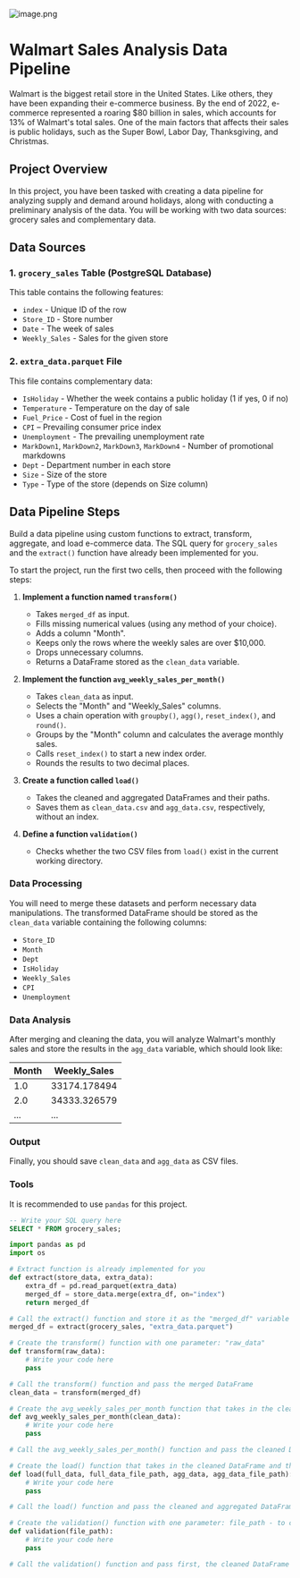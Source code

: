 ![image.png](attachment:image.png)

# Walmart Sales Analysis Data Pipeline

Walmart is the biggest retail store in the United States. Like others, they have been expanding their e-commerce business. By the end of 2022, e-commerce represented a roaring $80 billion in sales, which accounts for 13% of Walmart's total sales. One of the main factors that affects their sales is public holidays, such as the Super Bowl, Labor Day, Thanksgiving, and Christmas.

## Project Overview

In this project, you have been tasked with creating a data pipeline for analyzing supply and demand around holidays, along with conducting a preliminary analysis of the data. You will be working with two data sources: grocery sales and complementary data.

## Data Sources

### 1. `grocery_sales` Table (PostgreSQL Database)

This table contains the following features:

- `index` - Unique ID of the row
- `Store_ID` - Store number
- `Date` - The week of sales
- `Weekly_Sales` - Sales for the given store

### 2. `extra_data.parquet` File

This file contains complementary data:

- `IsHoliday` - Whether the week contains a public holiday (1 if yes, 0 if no)
- `Temperature` - Temperature on the day of sale
- `Fuel_Price` - Cost of fuel in the region
- `CPI` – Prevailing consumer price index
- `Unemployment` - The prevailing unemployment rate
- `MarkDown1`, `MarkDown2`, `MarkDown3`, `MarkDown4` - Number of promotional markdowns
- `Dept` - Department number in each store
- `Size` - Size of the store
- `Type` - Type of the store (depends on Size column)

## Data Pipeline Steps

Build a data pipeline using custom functions to extract, transform, aggregate, and load e-commerce data. The SQL query for `grocery_sales` and the `extract()` function have already been implemented for you.

To start the project, run the first two cells, then proceed with the following steps:

1. **Implement a function named `transform()`**

   - Takes `merged_df` as input.
   - Fills missing numerical values (using any method of your choice).
   - Adds a column "Month".
   - Keeps only the rows where the weekly sales are over $10,000.
   - Drops unnecessary columns.
   - Returns a DataFrame stored as the `clean_data` variable.

2. **Implement the function `avg_weekly_sales_per_month()`**

   - Takes `clean_data` as input.
   - Selects the "Month" and "Weekly_Sales" columns.
   - Uses a chain operation with `groupby()`, `agg()`, `reset_index()`, and `round()`.
   - Groups by the "Month" column and calculates the average monthly sales.
   - Calls `reset_index()` to start a new index order.
   - Rounds the results to two decimal places.

3. **Create a function called `load()`**

   - Takes the cleaned and aggregated DataFrames and their paths.
   - Saves them as `clean_data.csv` and `agg_data.csv`, respectively, without an index.

4. **Define a function `validation()`**
   - Checks whether the two CSV files from `load()` exist in the current working directory.

### Data Processing

You will need to merge these datasets and perform necessary data manipulations. The transformed DataFrame should be stored as the `clean_data` variable containing the following columns:

- `Store_ID`
- `Month`
- `Dept`
- `IsHoliday`
- `Weekly_Sales`
- `CPI`
- `Unemployment`

### Data Analysis

After merging and cleaning the data, you will analyze Walmart's monthly sales and store the results in the `agg_data` variable, which should look like:

| Month | Weekly_Sales |
| ----- | ------------ |
| 1.0   | 33174.178494 |
| 2.0   | 34333.326579 |
| ...   | ...          |

### Output

Finally, you should save `clean_data` and `agg_data` as CSV files.

### Tools

It is recommended to use `pandas` for this project.

```sql
-- Write your SQL query here
SELECT * FROM grocery_sales;
```

```python
import pandas as pd
import os

# Extract function is already implemented for you
def extract(store_data, extra_data):
    extra_df = pd.read_parquet(extra_data)
    merged_df = store_data.merge(extra_df, on="index")
    return merged_df

# Call the extract() function and store it as the "merged_df" variable
merged_df = extract(grocery_sales, "extra_data.parquet")
```

```python
# Create the transform() function with one parameter: "raw_data"
def transform(raw_data):
    # Write your code here
    pass

# Call the transform() function and pass the merged DataFrame
clean_data = transform(merged_df)

# Create the avg_weekly_sales_per_month function that takes in the cleaned data from the last step
def avg_weekly_sales_per_month(clean_data):
    # Write your code here
    pass

# Call the avg_weekly_sales_per_month() function and pass the cleaned DataFrame

# Create the load() function that takes in the cleaned DataFrame and the aggregated one with the paths where they are going to be stored
def load(full_data, full_data_file_path, agg_data, agg_data_file_path):
    # Write your code here
    pass

# Call the load() function and pass the cleaned and aggregated DataFrames with their paths

# Create the validation() function with one parameter: file_path - to check whether the previous function was correctly executed
def validation(file_path):
    # Write your code here
    pass

# Call the validation() function and pass first, the cleaned DataFrame path, and then the aggregated DataFrame path
```
